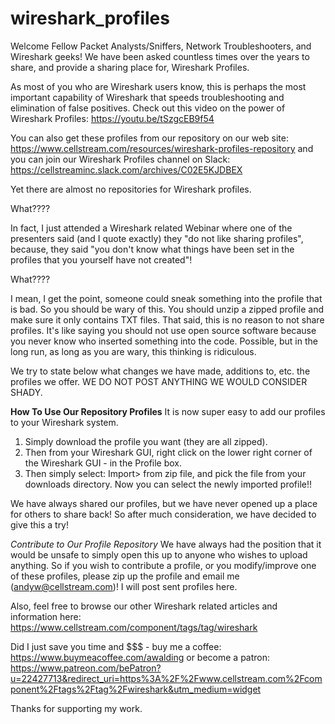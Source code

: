 # wireshark_profiles
Welcome Fellow Packet Analysts/Sniffers, Network Troubleshooters, and Wireshark geeks!
We have been asked countless times over the years to share, and provide a sharing place for, Wireshark Profiles.  

As most of you who are Wireshark users know, this is perhaps the most important capability of Wireshark that speeds troubleshooting and elimination of false positives.  Check out this video on the power of Wireshark Profiles:
https://youtu.be/tSzgcEB9f54

You can also get these profiles from our repository on our web site: https://www.cellstream.com/resources/wireshark-profiles-repository  and you can join our Wireshark Profiles channel on Slack: https://cellstreaminc.slack.com/archives/C02E5KJDBEX

Yet there are almost no repositories for Wireshark profiles.  

What????

In fact, I just attended a Wireshark related Webinar where one of the presenters said (and I quote exactly) they "do not like sharing profiles", because, they said "you don't know what things have been set in the profiles that you yourself have not created"!

What????

I mean, I get the point, someone could sneak something into the profile that is bad.  So you should be wary of this.  You should unzip a zipped profile and make sure it only contains TXT files.  That said, this is no reason to not share profiles.  It's like saying you should not use open source software because you never know who inserted something into the code.  Possible, but in the long run, as long as you are wary, this thinking is ridiculous.  

We try to state below what changes we have made, additions to, etc. the profiles we offer.  WE DO NOT POST ANYTHING WE WOULD CONSIDER SHADY.

**How To Use Our Repository Profiles**
It is now super easy to add our profiles to your Wireshark system.

1. Simply download the profile you want (they are all zipped).
2. Then from your Wireshark GUI, right click on the lower right corner of the Wireshark GUI - in the Profile box.
3. Then simply select: Import> from zip file, and pick the file from your downloads directory.  Now you can select the newly imported profile!!

We have always shared our profiles, but we have never opened up a place for others to share back!  So after much consideration, we have decided to give this a try!  

*Contribute to Our Profile Repository*
We have always had the position that it would be unsafe to simply open this up to anyone who wishes to upload anything.  So if you wish to contribute a profile, or you modify/improve one of these profiles, please zip up the profile and email me (andyw@cellstream.com)!  I will post sent profiles here.

Also, feel free to browse our other Wireshark related articles and information here: https://www.cellstream.com/component/tags/tag/wireshark

Did I just save you time and $$$ - buy me a coffee: https://www.buymeacoffee.com/awalding  or become a patron: https://www.patreon.com/bePatron?u=22427713&redirect_uri=https%3A%2F%2Fwww.cellstream.com%2Fcomponent%2Ftags%2Ftag%2Fwireshark&utm_medium=widget

Thanks for supporting my work.
